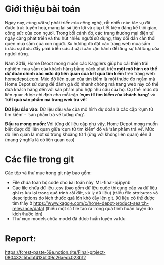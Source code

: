# Giới thiệu bài toán

Ngày nay, cùng với sự phát triển của công nghệ, rất nhiều các tác vụ đã được trực tuyến hoá, mang lại sự tiện lợi và giúp tiết kiệm đáng kể thời gian, công sức của con người. Trong bối cảnh đó, các trang thương mại điện tử ngày càng phát triển và thu hút nhiều người sử dụng, thay đổi dần dần thói quen mua sắm của con người. Xu hướng đó đặt các trang web mua sắm trước sự thúc đẩy phát triển các thuật toán vận hành để tăng sự hài lòng của người dùng. 

Năm 2016, Home Depot mong muốn các Kagglers giúp họ cải thiện trải nghiệm mua sắm của khách hàng bằng cách phát triển **một mô hình có thể dự đoán chính xác mức độ liên quan của kết quả tìm kiếm** trên trang web [homedepot.com](https://www.homedepot.com/). Mức độ liên quan của tìm kiếm là một thước đo ngầm mà Home Depot sử dụng để đánh giá độ nhanh chóng mà trang web này có thể đưa khách hàng đến với sản phẩm phù hợp nhu cầu của họ. Cụ thể, mức độ liên quan được chỉ định cho mỗi cặp **‘cụm từ tìm kiếm của khách hàng’** và **‘kết quả sản phẩm mà trang web trả về’.**

**Dữ liệu đầu vào:** Dữ liệu đầu vào của mô hình dự đoán là các cặp ‘cụm từ tìm kiếm’ - ‘sản phẩm trả về tương ứng’.

**Đầu ra mong muốn:** Với từng dữ liệu cặp như vậy, Home Depot mong muốn biết được độ liên quan giữa ‘cụm từ tìm kiếm’ đó và ‘sản phẩm trả về’. Mức độ liên quan là một số trong khoảng từ 1 (ứng với không liên quan) đến 3 (mang ý nghĩa là có liên quan cao)

# Các file trong git
Các tệp và thư mục trong git này bao gồm:
- File chứa toàn bộ code cho bài toán này: ML-final-pj.ipynb
- Các file chứa dữ liệu .csv (bao gồm dữ liệu cuộc thi cung cấp và dữ liệu ghi ra lưu lại trong quá trình cài đặt, xử lý dữ liệu) (thiếu file attributes và descriptions do kích thước quá lớn khó đẩy lên git. Dữ liệu có thể được tìm thấy ở https://www.kaggle.com/c/home-depot-product-search-relevance/data) (thiếu một số file tạo ra trong quá trình huấn luyện do kích thước lớn)
- Thư mục models chứa  model đã được huấn luyện và lưu 

# Report: 
https://forest-paste-59e.notion.site/Final-project-080432d5bcbf413bb09c26aed4023b12
